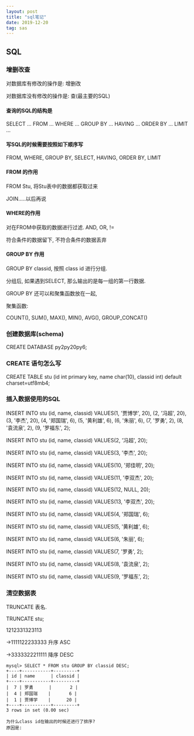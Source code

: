 ```yaml
---
layout: post
title: "sql笔记"
date: 2019-12-20
tag: sas
---
```






## SQL

### 增删改查

对数据库有修改的操作是:  增删改

对数据库没有修改的操作是: 查(最主要的SQL)

#### 查询的SQL的结构是

SELECT ...  FROM ... WHERE ... GROUP BY ... HAVING ... ORDER BY ... LIMIT ...

#### 写SQL的时候需要按照如下顺序写

FROM, WHERE, GROUP BY, SELECT, HAVING, ORDER BY, LIMIT



#### FROM 的作用

FROM Stu, 将Stu表中的数据都获取过来

JOIN.....以后再说

#### WHERE的作用

对在FROM中获取的数据进行过滤. AND, OR, !=

符合条件的数据留下, 不符合条件的数据丢弃



#### GROUP BY 作用

GROUP BY classid, 按照 class id 进行分组.

分组后, 如果遇到SELECT, 那么输出的是每一组的第一行数据.

GROUP BY 还可以和聚集函数放在一起, 

聚集函数:

COUNT(), SUM(), MAX(), MIN(), AVG(), GROUP_CONCAT()



### 创建数据库(schema)

CREATE DATABASE py2py20py6;



### CREATE 语句怎么写

CREATE TABLE stu (id int primary key, name char(10), classid int) default charset=utf8mb4;



### 插入数据使用的SQL

INSERT INTO stu (id, name, classid) VALUES(1, '贾博学', 20), (2, '冯超', 20), (3, '李杰', 20), (4, '郑国瑞', 6), (5, '黄利雄', 6), (6, '朱丽', 6), (7, '罗勇', 2), (8, '袁流泉', 2), (9, '罗福东', 2);

INSERT INTO stu (id, name, classid) VALUES(2, '冯超', 20);

INSERT INTO stu (id, name, classid) VALUES(3, '李杰', 20);

INSERT INTO stu (id, name, classid) VALUES(10, '郑佳明', 20);

INSERT INTO stu (id, name, classid) VALUES(11, '李双杰', 20);

INSERT INTO stu (id, name, classid) VALUES(12, NULL, 20);

INSERT INTO stu (id, name, classid) VALUES(13, '李双杰', 20);



INSERT INTO stu (id, name, classid) VALUES(4, '郑国瑞', 6);

INSERT INTO stu (id, name, classid) VALUES(5, '黄利雄', 6);

INSERT INTO stu (id, name, classid) VALUES(6, '朱丽', 6);





INSERT INTO stu (id, name, classid) VALUES(7, '罗勇', 2);

INSERT INTO stu (id, name, classid) VALUES(8, '袁流泉', 2);

INSERT INTO stu (id, name, classid) VALUES(9, '罗福东', 2);



### 清空数据表

TRUNCATE 表名.

TRUNCATE stu;



1212331323113

->1111122233333 升序 ASC

->3333322211111 降序 DESC

```
mysql> SELECT * FROM stu GROUP BY classid DESC;
+----+-----------+---------+
| id | name      | classid |
+----+-----------+---------+
|  7 | 罗勇      |       2 |
|  4 | 郑国瑞    |       6 |
|  1 | 贾博学    |      20 |
+----+-----------+---------+
3 rows in set (0.00 sec)

为什么class id在输出的时候还进行了排序?
原因是: 
```


